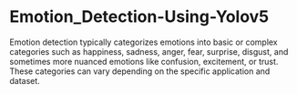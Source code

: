 # Emotion_Detection-Using-Yolov5
Emotion detection typically categorizes emotions into basic or complex categories such as happiness, sadness, anger, fear, surprise, disgust, and sometimes more nuanced emotions like confusion, excitement, or trust. These categories can vary depending on the specific application and dataset.

